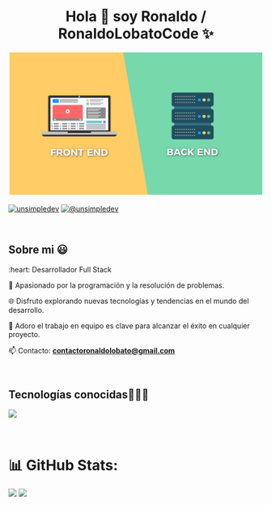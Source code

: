 <h1 align="center">Hola 👋  soy Ronaldo / RonaldoLobatoCode ✨ </h1> 
<p align="center">
    <img src="code.png" width="500" />
</p>



<p align="left">
<a href="https://www.linkedin.com/in/ronaldo-lobato-apaza-660a70290" target="blank"><img align="center" src="https://img.shields.io/badge/LinkedIn-0077B5?style=for-the-badge&logo=linkedin&logoColor=white" alt="unsimpledev"/></a>
<a href = "mailto:contactoronaldolobato@gmail.com" target="blank"><img align="center" src="https://img.shields.io/badge/Gmail-D14836?style=for-the-badge&logo=gmail&logoColor=white" alt="@unsimpledev"  /></a>
  </p>
<br>
<h2>Sobre mi 😃</h2>
<!--Intro start-->

<p align="left">
:heart: Desarrollador Full Stack
  
🚀 Apasionado por la programación y la resolución de problemas.

🌐 Disfruto explorando nuevas tecnologías y tendencias en el mundo del desarrollo.

👥 Adoro el trabajo en equipo es clave para alcanzar el éxito en cualquier proyecto.

📫 Contacto: **contactoronaldolobato@gmail.com**
<!--Intro end-->
  </p>
<br>

<h2 >Tecnologías conocidas👨🏻‍💻</h2>
<!--tech stack icons-->
<p align="left">
  <a href="https://skillicons.dev">
    <img src="https://skillicons.dev/icons?i=java,js,php,kotlin,py,cs,ts,spring,angular,dotnet,html,css,bootstrap,androidstudio,vscode,visualstudio,idea,eclipse,mysql,postgres,mongodb,sqlite,git,github,postman,powershell,docker,firebase,gcp,hibernate,maven,selenium,linux&perline=12" />
  </a>
</p>
<br>
<!-------------------------->

# 📊 GitHub Stats:
![](https://github-readme-stats.vercel.app/api?username=RonaldoLobatoCode&theme=tokyonight&hide_border=false&include_all_commits=false&count_private=false)
![](https://github-readme-streak-stats.herokuapp.com/?user=RonaldoLobatoCode&theme=tokyonight&hide_border=false)<br/>



<!-- Proudly created with GPRM ( https://gprm.itsvg.in ) -->

